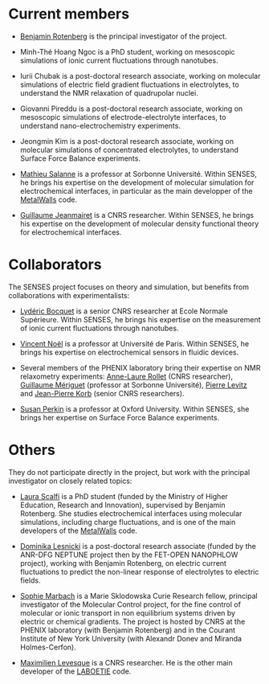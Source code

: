 
Current members
===============

* [Benjamin Rotenberg](https://www.phenix.cnrs.fr/spip.php?article271) is the principal investigator of the project.

* Minh-Thé Hoang Ngoc is a PhD student, working on mesoscopic simulations of ionic current fluctuations through nanotubes.

* Iurii Chubak is a post-doctoral research associate, working on molecular simulations of electric field gradient fluctuations in electrolytes, to understand the NMR relaxation of quadrupolar nuclei.

* Giovanni Pireddu is a post-doctoral research associate, working on mesoscopic simulations of electrode-electrolyte interfaces, to understand nano-electrochemistry experiments.

* Jeongmin Kim is a post-doctoral research associate, working on molecular simulations of concentrated electrolytes, to understand Surface Force Balance experiments. 

* [Mathieu Salanne](https://www.phenix.cnrs.fr/spip.php?article305) is a professor at Sorbonne Université.  Within SENSES, he brings his expertise on the development of molecular simulation for 
electrochemical interfaces, in particular as the main developper of the [MetalWalls](https://gitlab.com/ampere2/metalwalls/) code.
 
* [Guillaume Jeanmairet](https://www.phenix.cnrs.fr/spip.php?rubrique328) is a CNRS researcher. Within SENSES, he brings his expertise on the development of molecular density functional theory for 
electrochemical interfaces.

Collaborators
=============

The SENSES project focuses on theory and simulation, but benefits from collaborations with experimentalists:

* [Lydéric Bocquet](http://www.phys.ens.fr/~lbocquet/) is a senior CNRS researcher at Ecole Normale Supérieure. Within SENSES, he brings his expertise on the measurement of ionic current fluctuations through nanotubes.

* [Vincent Noël](http://www.chimie.univ-paris-diderot.fr/fr/annuaire/itodys/vincent-noel) is a professor at Université de Paris. Within SENSES, he brings his expertise on electrochemical sensors in fluidic devices.

* Several members of the PHENIX laboratory bring their expertise on NMR relaxometry experiments: [Anne-Laure Rollet](https://www.phenix.cnrs.fr/spip.php?rubrique141) (CNRS researcher), [Guillaume Mériguet](https://www.phenix.cnrs.fr/spip.php?rubrique50) (professor at Sorbonne Université), [Pierre Levitz](https://www.phenix.cnrs.fr/spip.php?rubrique206) and [Jean-Pierre Korb](https://www.phenix.cnrs.fr/spip.php?rubrique332) (senior CNRS researchers).

* [Susan Perkin](http://research.chem.ox.ac.uk/susan-perkin.aspx) is a professor at Oxford University. Within SENSES, she brings her expertise on Surface Force Balance experiments.


Others
======

They do not participate directly in the project, but work with the principal investigator on closely related topics:

* [Laura Scalfi](https://www.phenix.cnrs.fr/spip.php?rubrique334) is a PhD student (funded by the Ministry of Higher Education, Research and Innovation), supervised by Benjamin Rotenberg. She studies electrochemical interfaces using molecular simulations, including charge fluctuations, and is one of the main developers of the [MetalWalls](https://gitlab.com/ampere2/metalwalls/) code.  

* [Dominika Lesnicki](https://www.phenix.cnrs.fr/spip.php?rubrique330) is a post-doctoral research associate (funded by the ANR-DFG NEPTUNE project then by the FET-OPEN NANOPHLOW project), working with Benjamin Rotenberg, on electric current fluctuations to predict the non-linear response of electrolytes to electric fields.

* [Sophie Marbach](http://sophie.marbach.fr/) is a Marie Sklodowska Curie Research fellow, principal investigator of the Molecular Control project, for the fine control of molecular or ionic transport  in  non  equilibrium  systems  driven  by  electric  or  chemical  gradients. The project is hosted by CNRS at the PHENIX laboratory (with Benjamin Rotenberg) and in the Courant Institute of New York University (with Alexandr Donev and Miranda Holmes-Cerfon).

* [Maximilien Levesque](https://www.researchgate.net/profile/Maximilien_Levesque) is a CNRS researcher. He is the other main developer of the [LABOETIE](https://github.com/benrotenberg/laboetie) code.

<!-- Past members
============ -->

<br>

